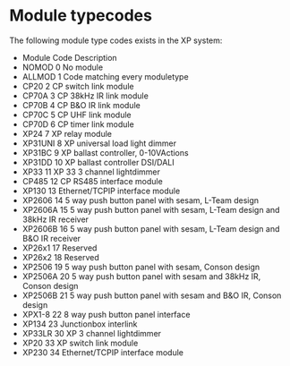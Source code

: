 # Module typecodes

The following module type codes exists in the XP system:

- Module Code Description
- NOMOD 0 No module
- ALLMOD 1 Code matching every moduletype
- CP20 2 CP switch link module
- CP70A 3 CP 38kHz IR link module
- CP70B 4 CP B&O IR link module
- CP70C 5 CP UHF link module
- CP70D 6 CP timer link module
- XP24 7 XP relay module
- XP31UNI 8 XP universal load light dimmer
- XP31BC 9 XP ballast controller, 0-10VActions
- XP31DD 10 XP ballast controller DSI/DALI
- XP33 11 XP 33 3 channel lightdimmer
- CP485 12 CP RS485 interface module
- XP130 13 Ethernet/TCPIP interface module
- XP2606 14 5 way push button panel with sesam, L-Team design
- XP2606A 15 5 way push button panel with sesam, L-Team design and 38kHz IR receiver
- XP2606B 16 5 way push button panel with sesam, L-Team design and B&O IR receiver
- XP26x1 17 Reserved
- XP26x2 18 Reserved
- XP2506 19 5 way push button panel with sesam, Conson design
- XP2506A 20 5 way push button panel with sesam and 38kHz IR, Conson design
- XP2506B 21 5 way push button panel with sesam and B&O IR, Conson design
- XPX1-8 22 8 way push button panel interface
- XP134 23 Junctionbox interlink
- XP33LR 30 XP 3 channel lightdimmer
- XP20 33 XP switch link module
- XP230 34 Ethernet/TCPIP interface module
